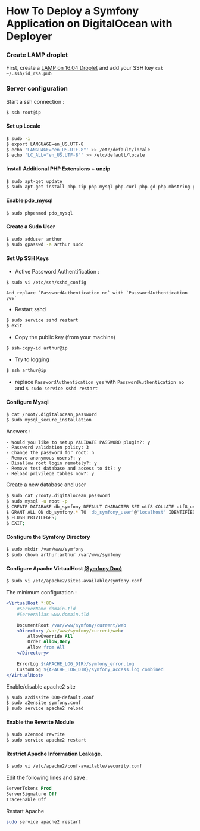 How To Deploy a Symfony Application on DigitalOcean with Deployer
=================================================================


### Create LAMP droplet

First, create a [LAMP on 16.04 Droplet](https://www.digitalocean.com/products/one-click-apps/lamp/)
and add your SSH key `cat ~/.ssh/id_rsa.pub`

### Server configuration

Start a ssh connection :

```bash
$ ssh root@ip
```
#### Set up Locale

```bash   
$ sudo -i 
$ export LANGUAGE=en_US.UTF-8
$ echo 'LANGUAGE="en_US.UTF-8"' >> /etc/default/locale
$ echo 'LC_ALL="en_US.UTF-8"' >> /etc/default/locale
```    
#### Install Additional PHP Extensions + unzip

```bash
$ sudo apt-get update
$ sudo apt-get install php-zip php-mysql php-curl php-gd php-mbstring php-mcrypt php-xml php-xmlrpc unzip
```   
#### Enable pdo_mysql

```bash
$ sudo phpenmod pdo_mysql
```

#### Create a Sudo User

```bash
$ sudo adduser arthur
$ sudo gpasswd -a arthur sudo
```    
#### Set Up SSH Keys
   
- Active Password Authentification :

```bash
$ sudo vi /etc/ssh/sshd_config
```    
    And replace `PasswordAuthentication no` with `PasswordAuthentication yes`
    
- Restart sshd 
   
```bash            
$ sudo service sshd restart    
$ exit
```
- Copy the public key (from your machine)
```bash
$ ssh-copy-id arthur@ip
```
    
- Try to logging
```bash
$ ssh arthur@ip
```
    
- replace `PasswordAuthentication yes` with `PasswordAuthentication no` and `$ sudo service sshd restart`

#### Configure Mysql

```bash
$ cat /root/.digitalocean_password
$ sudo mysql_secure_installation
```   
Answers :
    
    - Would you like to setup VALIDATE PASSWORD plugin?: y
    - Password validation policy: 3
    - Change the password for root: n
    - Remove anonymous users?: y
    - Disallow root login remotely?: y
    - Remove test database and access to it?: y
    - Reload privilege tables now?: y
 
Create a new database and user

```bash
$ sudo cat /root/.digitalocean_password   
$ sudo mysql -u root -p
$ CREATE DATABASE db_symfony DEFAULT CHARACTER SET utf8 COLLATE utf8_unicode_ci;
$ GRANT ALL ON db_symfony.* TO 'db_symfony_user'@'localhost' IDENTIFIED BY 'a_strong_password';
$ FLUSH PRIVILEGES;
$ EXIT;
``` 
#### Configure the Symfony Directory

```bash 
$ sudo mkdir /var/www/symfony
$ sudo chown arthur:arthur /var/www/symfony
```

#### Configure Apache VirtualHost [(Symfony Doc)](http://symfony.com/doc/current/setup/web_server_configuration.html)

```bash 
$ sudo vi /etc/apache2/sites-available/symfony.conf
``` 
The minimum configuration : 
```apache    
<VirtualHost *:80>
    #ServerName domain.tld
    #ServerAlias www.domain.tld

    DocumentRoot /var/www/symfony/current/web
    <Directory /var/www/symfony/current/web>
        AllowOverride All
        Order Allow,Deny
        Allow from All
    </Directory>
    
    ErrorLog ${APACHE_LOG_DIR}/symfony_error.log
    CustomLog ${APACHE_LOG_DIR}/symfony_access.log combined     
</VirtualHost>
```          
Enable/disable apache2 site 
```bash          
$ sudo a2dissite 000-default.conf
$ sudo a2ensite symfony.conf
$ sudo service apache2 reload 
```    
#### Enable the Rewrite Module
 ```bash 
$ sudo a2enmod rewrite
$ sudo service apache2 restart
```   
   
#### Restrict Apache Information Leakage.

```bash 
$ sudo vi /etc/apache2/conf-available/security.conf 
```    
    
Edit the following lines and save :

```apache       
ServerTokens Prod
ServerSignature Off
TraceEnable Off
```   
Restart Apache

```bash 
sudo service apache2 restart
``` 